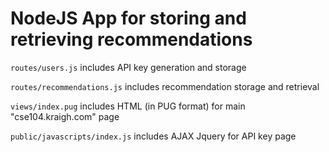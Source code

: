 # NodeJS App for storing and retrieving recommendations

`routes/users.js` includes API key generation and storage

`routes/recommendations.js` includes recommendation storage and retrieval

`views/index.pug` includes HTML (in PUG format) for main "cse104.kraigh.com" page

`public/javascripts/index.js` includes AJAX Jquery for API key page
